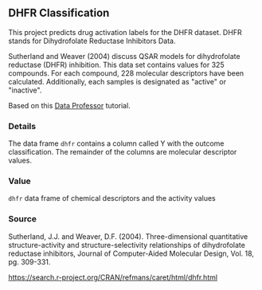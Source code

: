 ## DHFR Classification  

This project predicts drug activation labels for the DHFR dataset. DHFR stands for Dihydrofolate Reductase Inhibitors Data.

Sutherland and Weaver (2004) discuss QSAR models for dihydrofolate reductase (DHFR) inhibition. This data set contains values for 325 compounds. For each compound, 228 molecular descriptors have been calculated. Additionally, each samples is designated as "active" or "inactive". 

Based on this [Data Professor](https://www.youtube.com/watch?v=VzXfPCTHRTg) tutorial.

### Details

The data frame `dhfr` contains a column called Y with the outcome classification. The remainder of the columns are molecular descriptor values. 

### Value

`dhfr` data frame of chemical descriptors and the activity values

### Source

Sutherland, J.J. and Weaver, D.F. (2004). Three-dimensional quantitative structure-activity and structure-selectivity relationships of dihydrofolate reductase inhibitors, Journal of Computer-Aided Molecular Design, Vol. 18, pg. 309-331. 

https://search.r-project.org/CRAN/refmans/caret/html/dhfr.html
